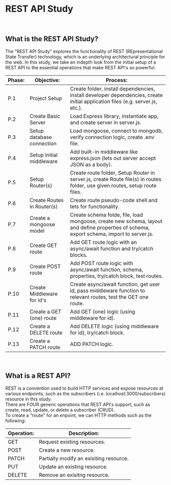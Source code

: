 # REST API Study

<br>

## What is the REST API Study?
The "REST API Study" explores the functionality of REST (REpresentational State Transfer) technology, which is an 
underlying architectural principle for the web.  In this study, we take an indepth look from the initial setup of
a REST API to the essential operations that make REST API's so powerful.








| **Phase:**                            | **Objective:**                             | **Process:**                             |
| ---------------------------------------- | ---------------------------------------------- | ---------------------------------------------- |
|    P.1   |  Project Setup                     |  Create folder, install dependencies, install developer dependencies, create initial application files (e.g. server.js, etc.).   |
|    P.2    |   Create Basic Server                |  Load Express library, instantiate app, and create server in server.js.  |
|    P.3   |   Setup database connection           |  Load mongoose, connect to mongodb, verify connection logic, create .env file.   |
|    P.4   |   Setup initial middleware           |  Add built-in middleware like express.json (lets out server accept JSON as a body).   |
|    P.5   |   Setup Router(s)                    |  Create route folder, Setup Router in server.js, create Route file(s) in routes folder, use given routes, setup route files.   |
|    P.6   |   Create Routes in Router(s)         |  Create route pseudo-code shell and tets for functionality.   |
|    P.7   |   Create a mongoose model           |  Create schema folde, file, load mongoose, create new schema, layout and define properties of schema, export schema, import to server.js.|
|    P.8   |   Create GET route                  |  Add GET route logic with an async/await function and try/catch blocks.  |
|    P.9    |   Create POST route                 |  Add POST route logic with async/await function, schema, properties, try/catch block, test routes.   |
|   P.10    |   Create Middleware for id's         |  Create async/await function, get user id, pass middleware function to relevant routes, test the GET one route.   |
|   P.11    |    Create a GET (one) route          |  Add GET (one) logic (using middleware for id).   |
|   P.12    |   Create a DELETE route             |  Add DELETE logic (using middleware for id), try/catch block.   |
|   P.13    |   Create a PATCH route              |  ADD PATCH logic.   |





<br>

## What is a REST API?
REST is a convention used to build HTTP services and expose
resources at various endpoints, such as the subscribers (i.e. localhost:3000/subscribers) resource in this study.  
There are FOUR generic operations that REST API's support, such as create, read, update, or delete a subscriber (CRUD).  
To create a "route" for an enpoint, we can HTTP methods such as the following:

| **Operation:**                            | **Description:**                             |
| ---------------------------------------- | ----------------------------------------------|
| GET                      | Request existing resources.       |
| POST                      |  Create a new resource.      |
| PATCH                      |  Partially modify an exisiting resource.      |
| PUT                      |  Update an existing resource.      |
| DELETE                      | Remove an exisitng resource.      |